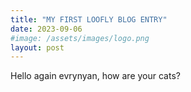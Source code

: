 ```yaml
---
title: "MY FIRST LOOFLY BLOG ENTRY"
date: 2023-09-06
#image: /assets/images/logo.png
layout: post
---
```


Hello again evrynyan, how are your cats?
